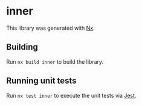 # inner

This library was generated with [Nx](https://nx.dev).

## Building

Run `nx build inner` to build the library.

## Running unit tests

Run `nx test inner` to execute the unit tests via [Jest](https://jestjs.io).
